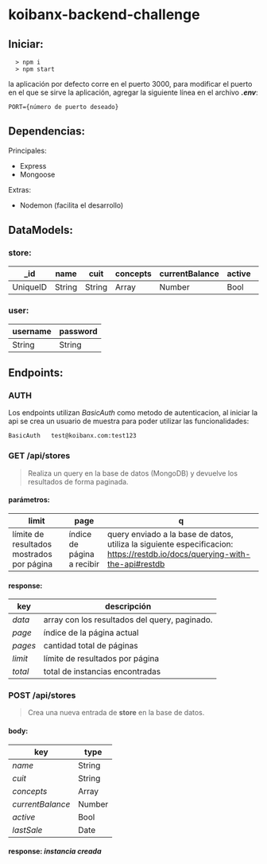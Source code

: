 # koibanx-backend-challenge
## Iniciar:
```
  > npm i
  > npm start
```
la aplicación por defecto corre en el puerto 3000, para modificar el puerto en el que se sirve la aplicación, agregar la siguiente línea en el archivo _**.env**_:
```
PORT={número de puerto deseado}
```
## Dependencias:
Principales:
- Express
- Mongoose

Extras:
- Nodemon (facilita el desarrollo)
## DataModels:

### store:
|_id|name|cuit|concepts|currentBalance|active|lastSale|
|---|---|---|---|---|---|---|
|UniqueID|String|String|Array|Number|Bool|Date|

### user:
|username|password|
|---|---|
|String|String|
## Endpoints:
### **AUTH**
Los endpoints utilizan _BasicAuth_ como metodo de autenticacion, al iniciar la api se crea un usuario  de muestra para poder utilizar las funcionalidades:
```
BasicAuth	test@koibanx.com:test123
```
### **GET** /api/stores

> Realiza un query en la base de datos (MongoDB) y devuelve los resultados de forma paginada.

#### parámetros:
|limit|page|q|
|-|-|-|
|límite de resultados mostrados por página|índice de página a recibir|query enviado a la base de datos, utiliza la siguiente especificacion: https://restdb.io/docs/querying-with-the-api#restdb|
#### response:

|key|descripción|
|-|-|
|*data*|array con los resultados del query, paginado.|
|*page*|índice de la página actual|
|*pages*|cantidad total de páginas|
|*limit*|límite de resultados por página|
|*total*|total de instancias encontradas|

### **POST** /api/stores

> Crea una nueva entrada de **store** en la base de datos.
#### body:
|key|type|
|-|-|
|*name*|String
|*cuit*|String
|*concepts*|Array
|*currentBalance*|Number
|*active*|Bool
|*lastSale*|Date
#### response: _instancia creada_

